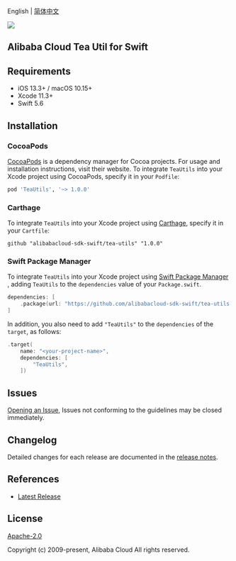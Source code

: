 English | [简体中文](README-CN.md)

![](https://aliyunsdk-pages.alicdn.com/icons/AlibabaCloud.svg)

## Alibaba Cloud Tea Util for Swift

## Requirements

- iOS 13.3+ / macOS 10.15+
- Xcode 11.3+
- Swift 5.6

## Installation

### CocoaPods

[CocoaPods](https://cocoapods.org) is a dependency manager for Cocoa projects. For usage and installation instructions, visit their website. To integrate `TeaUtils` into your Xcode project using CocoaPods, specify it in your `Podfile`:

```ruby
pod 'TeaUtils', '~> 1.0.0'
```

### Carthage

To integrate `TeaUtils` into your Xcode project using [Carthage](https://github.com/Carthage/Carthage), specify it in your `Cartfile`:

```ogdl
github "alibabacloud-sdk-swift/tea-utils" "1.0.0"
```

### Swift Package Manager

To integrate `TeaUtils` into your Xcode project using [Swift Package Manager](https://swift.org/package-manager/) , adding `TeaUtils` to the `dependencies` value of your `Package.swift`.

```swift
dependencies: [
    .package(url: "https://github.com/alibabacloud-sdk-swift/tea-utils.git", from: "1.0.0")
]
```

In addition, you also need to add `"TeaUtils"` to the `dependencies` of the `target`, as follows:

```swift
.target(
    name: "<your-project-name>",
    dependencies: [
        "TeaUtils",
    ])
```

## Issues

[Opening an Issue](https://github.com/alibabacloud-sdk-swift/tea-utils/issues/new), Issues not conforming to the guidelines may be closed immediately.

## Changelog

Detailed changes for each release are documented in the [release notes](./ChangeLog.txt).

## References

- [Latest Release](https://github.com/alibabacloud-sdk-swift/tea-utils/tree/master/swift)

## License

[Apache-2.0](http://www.apache.org/licenses/LICENSE-2.0)

Copyright (c) 2009-present, Alibaba Cloud All rights reserved.

